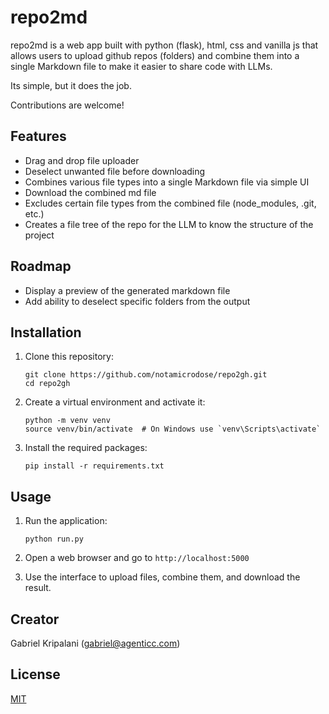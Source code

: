 # repo2md

repo2md is a web app built with python (flask), html, css and vanilla js that allows users to upload github repos (folders) and combine them into a single Markdown file to make it easier to share code with LLMs.

Its simple, but it does the job. 

Contributions are welcome!

## Features

- Drag and drop file uploader
- Deselect unwanted file before downloading
- Combines various file types into a single Markdown file via simple UI
- Download the combined md file
- Excludes certain file types from the combined file (node_modules, .git, etc.)
- Creates a file tree of the repo for the LLM to know the structure of the project

## Roadmap

- Display a preview of the generated markdown file
- Add ability to deselect specific folders from the output

## Installation

1. Clone this repository:
   ```
   git clone https://github.com/notamicrodose/repo2gh.git
   cd repo2gh
   ```

2. Create a virtual environment and activate it:
   ```
   python -m venv venv
   source venv/bin/activate  # On Windows use `venv\Scripts\activate`
   ```

3. Install the required packages:
   ```
   pip install -r requirements.txt
   ```

## Usage

1. Run the application:
   ```
   python run.py
   ```

2. Open a web browser and go to `http://localhost:5000`

3. Use the interface to upload files, combine them, and download the result.

## Creator
Gabriel Kripalani (gabriel@agenticc.com)

## License
[MIT](https://choosealicense.com/licenses/mit/)
